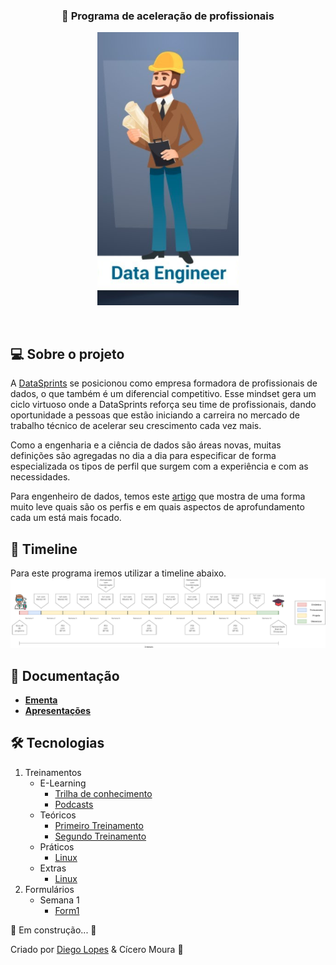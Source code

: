 <h3 align="center">
   🚀 Programa de aceleração de profissionais 
</h3>

<p align="center">
  <img src="/images/role.png" />
</p>

<br>

## 💻 Sobre o projeto

A [DataSprints](http://datasprints.com.br/) se posicionou  como empresa formadora de profissionais de dados, o que também é um diferencial competitivo. Esse mindset gera um ciclo virtuoso onde a DataSprints reforça seu time de profissionais, dando oportunidade a pessoas que estão iniciando a carreira no mercado de trabalho técnico de acelerar seu crescimento cada vez mais.

Como a engenharia e a ciência de dados são áreas novas, muitas definições são agregadas no dia a dia para especificar de forma especializada os tipos de perfil que surgem com a experiência e com as necessidades.

Para engenheiro de dados, temos este [artigo](https://medium.com/data-hackers/os-tipos-de-engenheiros-de-dados-c3674b4d74d1) que mostra de uma forma muito leve quais são os perfis e em quais aspectos de aprofundamento cada um está mais focado.



## 📆 Timeline
Para este programa iremos utilizar a timeline abaixo.
![image](/images/timeline.png)


<!---
## 🧾 Hard skills de engenharia de dados
![image](/images/map.png)
-->
## 📝 Documentação

- **[Ementa](https://docs.google.com/document/d/1HX_md26C00ORTD-VxcuE3DkVhjANYEQW8uDWyAQ5ZbY/edit?usp=drive_web&ouid=112012153028837850101)**
- **[Apresentações]()**

## 🛠 Tecnologias

1. Treinamentos
	* E-Learning
		- [Trilha de conhecimento](/Treinamentos/e-learning/e-learning.md)
		- [Podcasts](/Treinamentos/e-learning/podcasts.md)
	* Teóricos
		- [Primeiro Treinamento](https://docs.google.com/presentation/d/1d8gipE2AH88hMySgH0LUBzrDpYKvSOLGAWTEaKhp5Nw/edit?usp=sharing)
		- [Segundo Treinamento](https://docs.google.com/presentation/d/1GtQEZF_JskxYlHzrR2HqPyLKa-tk3rKalLuJhtrujr8/edit?usp=sharing)
	* Práticos
		- [Linux](/Treinamentos/Linux/Linux.md)
	* Extras
		- [Linux](/Treinamentos/Linux/Extras)
2. Formulários
	* Semana 1
		- [Form1](https://docs.google.com/forms/d/1UMmSYJMug7UYw8khHSmhOOpdCRJ4F0mAE50gQfNyza0/edit?usp=drive_web)

🚧 Em construção... 🚧

Criado por [Diego Lopes](https://www.linkedin.com/in/lopesdiego12/) & Cícero Moura 👋


